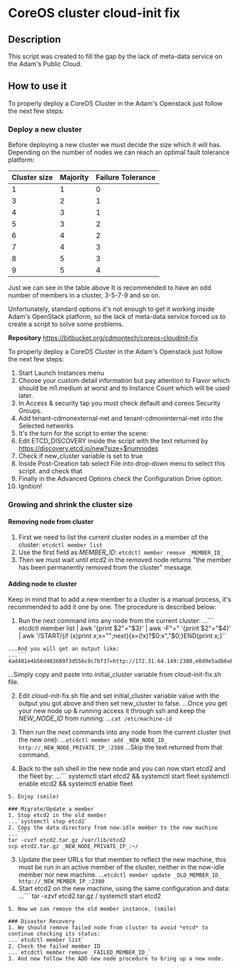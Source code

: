 # CoreOS cluster cloud-init fix

## Description
This script was created to fill the gap by the lack of meta-data service on the Adam's Public Cloud.

## How to use it
To properly deploy a CoreOS Cluster in the Adam's Openstack just follow the next few steps:

### Deploy a new cluster
Before deploying a new cluster we must decide the size which it will has. Depending on the number of nodes we can reach an optimal fault tolerance platform:

| Cluster size | Majority | Failure Tolerance |
|--------------|----------|-------------------|
| 1            | 1        | 0                 |
| 3            | 2        | 1                 |
| 4            | 3        | 1                 |
| 5            | 3        | 2                 |
| 6            | 4        | 2                 |
| 7            | 4        | 3                 |
| 8            | 5        | 3                 |
| 9            | 5        | 4                 |

Just we can see in the table above It is recommended to have an odd number of members in a cluster, 3-5-7-9 and so on.

Unfortunately, standard options it's not enough to get it working inside Adam's OpenStack platform, so the lack of meta-data service forced us to create a script to solve some problems.

**Repository**
https://bitbucket.org/cdmontech/coreos-cloudinit-fix

To properly deploy a CoreOS Cluster in the Adam's Openstack just follow the next few steps:

1. Start Launch Instances menu
2. Choose your custom detail information but pay attention to Flavor which should be m1.medium at worst and to Instance Count which will be used later.
3. In Access & security tap you must check default and coreos Security Groups.
4. Add tenant-cdmonexternal-net and tenant-cdmoninternal-net into the Selected networks
5. It's the turn for the script to enter the scene:
6. Edit ETCD_DISCOVERY inside the script with the text returned by https://discovery.etcd.io/new?size=$numnodes
7. Check if new_cluster variable is set to true
8. Inside Post-Creation tab select File into drop-down menu to select this script. and check that
9. Finally in the Advanced Options check the Configuration Drive option.
10. Ignition!

### Growing and shrink the cluster size
#### Removing node from cluster
1. First we need to list the current cluster nodes in a member of the cluster: `etcdctl member list`
2. Use the first field as _MEMBER_ID_: `etcdctl member remove _MEMBER_ID_`
3. Then we must wait until etcd2 in the removed node returns "the member has been permanently removed from the cluster" message.

#### Adding node to cluster
Keep in mind that to add a new member to a cluster is a manual process, it's recommended to add it one by one. The procedure is described below:

1. Run the next command into any node from the current cluster:
...```
etcdctl member list | awk '{print $2"="$3}' | awk -F"=" '{print $2"="$4}' | awk '/START/{if (x)print x;x="";next}{x=(!x)?$0:x","$0;}END{print x;}'`
```
...And you will get an output like:
...```
4ad401e4b56d403689f3d556c9c7bf37=http://172.31.64.149:2380,e0d9e5adb6eb4c8f94dda86770f38f88=http://172.31.64.151:2380,fc69854b6bd9428f8181c7a76797a313=http://172.31.64.152:2380,c233467ef98d457dbb9ca104914b6a92=http://172.31.64.150:2380
```

...Simply copy and paste into initial_cluster variable from cloud-init-fix.sh file.

2. Edit cloud-init-fix.sh file and set initial_cluster variable value with the output you got above and then set new_cluster to false.
...Once you get your new node up & running access it through ssh and keep the _NEW_NODE_ID_ from running:
...`cat /etc/machine-id`

3. Then run the next commands into any node from the current cluster (not the new one):
...`etcdctl member add _NEW_NODE_ID_ http://_NEW_NODE_PRIVATE_IP_:2380`
...Skip the text returned from that command.

4. Back to the ssh shell in the new node and you can now start etcd2 and the fleet by:
...```
systemctl start etcd2 && systemctl start fleet
systemctl enable etcd2 && systemctl enable fleet
```
5. Enjoy (smile)

### Migrate/Update a member
1. Stop etcd2 in the old member
...`systemctl stop etcd2`
2. Copy the data directory from now-idle member to the new machine
...```
tar -cvzf etcd2.tar.gz /var/lib/etcd2
scp etcd2.tar.gz _NEW_NODE_PRIVATE_IP_:~/
```
3. Update the peer URLs for that member to reflect the new machine, this must be run in an active member of the cluster, neither in the now-idle member nor new machine.
...`etcdctl member update _OLD_MEMBER_ID_ http://_NEW_MEMBER_IP_:2380`
4. Start etcd2 on the new machine, using the same configuration and data:
...```
tar -xzvf etcd2.tar.gz /
systemctl start etcd2
```
5. Now we can remove the old member instance. (smile)

### Disaster Recovery
1. We should remove failed node from cluster to avoid *etcd* to continue checking its status:
...`etcdctl member list`
2. Check the failed member ID
...`etcdctl member remove _FAILED_MEMBER_ID_`
3. And new follow the ADD new node procedure to bring up a new node.
